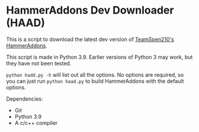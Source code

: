 # HammerAddons Dev Downloader (HAAD)

This is a script to download the latest dev version of [TeamSpen210's HammerAddons](https://github.com/TeamSpen210/HammerAddons).

This script is made in Python 3.9. Earlier versions of Python 3 may work, but they have not been tested.

`python hadd.py -h` will list out all the options. No options are required, so you can just run `python haad.py` to build HammerAddons with the default options.

Dependencies:
 * Git
 * Python 3.9
 * A c/c++ compiler
